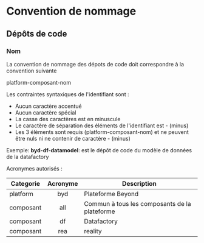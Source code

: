 # Convention de nommage

## Dépôts de code

### Nom

La convention de nommage des dépots de code doit correspondre à la convention suivante

platform-composant-nom

Les contraintes syntaxiques de l'identifiant sont :

- Aucun caractère accentué
- Aucun caractère spécial
- La casse des caractères est en minuscule
- Le caractère de séparation des éléments de l'identifiant est - (minus)
- Les 3 éléments sont requis (platform-composant-nom) et ne peuvent être nuls ni ne contenir de caractère - (minus)

Exemple:
**byd-df-datamodel**: est le dépôt de code du modèle de données de la datafactory

Acronymes autorisés :

|Categorie|**Acronyme**|Description|
|---|:---:|---|
|platform|byd|Plateforme Beyond|
|composant|all|Commun à tous les composants de la plateforme |
|composant|df|Datafactory|
|composant|rea|reality|
